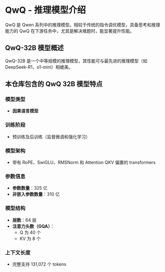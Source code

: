 # QwQ - 推理模型介绍

QwQ 是 Qwen 系列中的推理模型。相较于传统的指令调优模型，具备思考和推理能力的 QwQ 在下游任务中，尤其是解决难题时，能显著提升性能。

## QwQ-32B 模型概述

QwQ-32B 是一个中等规模的推理模型，其性能可与最先进的推理模型（如 DeepSeek-R1、o1-mini）相媲美。

## 本仓库包含的 QwQ 32B 模型特点

### 模型类型

- **因果语言模型**

### 训练阶段

- 预训练及后训练（监督微调和强化学习）

### 模型架构

- 带有 RoPE、SwiGLU、RMSNorm 和 Attention QKV 偏置的 transformers

### 参数信息

- **参数数量**：325 亿
- **非嵌入参数数量**：310 亿

### 模型结构

- **层数**：64 层
- **注意力头数（GQA）**：
  - Q 为 40 个
  - KV 为 8 个

### 上下文长度

- 完整支持 131,072 个 tokens
